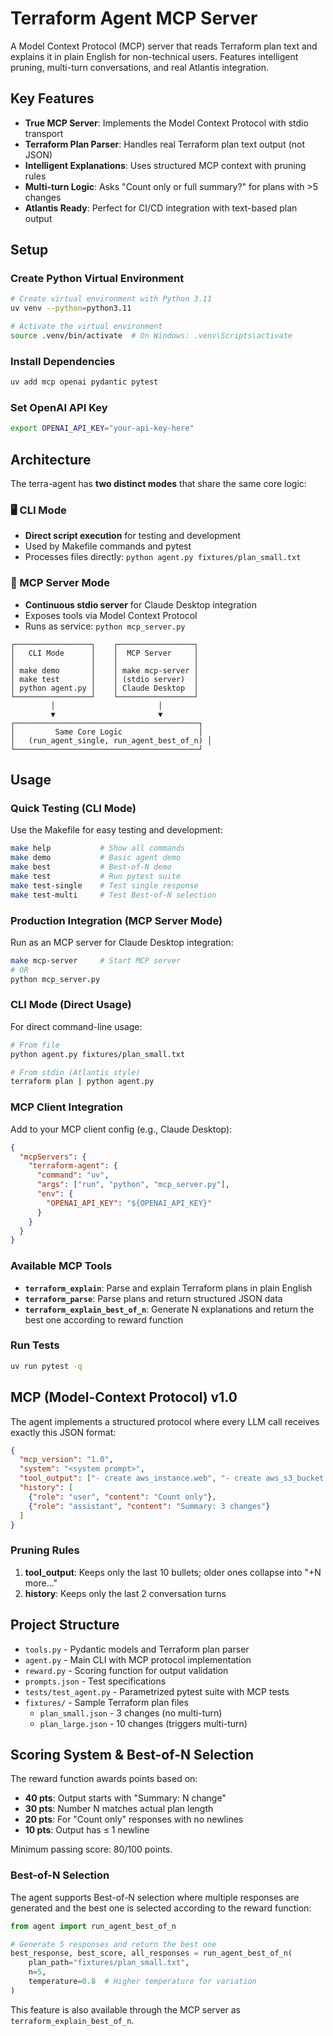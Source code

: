# Terraform Agent MCP Server

A Model Context Protocol (MCP) server that reads Terraform plan text and explains it in plain English for non-technical users. Features intelligent pruning, multi-turn conversations, and real Atlantis integration.

## Key Features

- **True MCP Server**: Implements the Model Context Protocol with stdio transport
- **Terraform Plan Parser**: Handles real Terraform plan text output (not JSON)
- **Intelligent Explanations**: Uses structured MCP context with pruning rules
- **Multi-turn Logic**: Asks "Count only or full summary?" for plans with >5 changes
- **Atlantis Ready**: Perfect for CI/CD integration with text-based plan output

## Setup

### Create Python Virtual Environment

```bash
# Create virtual environment with Python 3.11
uv venv --python=python3.11

# Activate the virtual environment
source .venv/bin/activate  # On Windows: .venv\Scripts\activate
```

### Install Dependencies

```bash
uv add mcp openai pydantic pytest
```

### Set OpenAI API Key

```bash
export OPENAI_API_KEY="your-api-key-here"
```

## Architecture

The terra-agent has **two distinct modes** that share the same core logic:

### 🖥️ CLI Mode
- **Direct script execution** for testing and development
- Used by Makefile commands and pytest
- Processes files directly: `python agent.py fixtures/plan_small.txt`

### 🔌 MCP Server Mode  
- **Continuous stdio server** for Claude Desktop integration
- Exposes tools via Model Context Protocol
- Runs as service: `python mcp_server.py`

```
┌─────────────────┐    ┌─────────────────┐
│   CLI Mode      │    │  MCP Server     │
│                 │    │                 │
│ make demo       │    │ make mcp-server │
│ make test       │    │ (stdio server)  │
│ python agent.py │    │ Claude Desktop  │
└─────────────────┘    └─────────────────┘
         │                       │
         ▼                       ▼
┌─────────────────────────────────────────┐
│         Same Core Logic                 │
│   (run_agent_single, run_agent_best_of_n) │
└─────────────────────────────────────────┘
```

## Usage

### Quick Testing (CLI Mode)

Use the Makefile for easy testing and development:

```bash
make help           # Show all commands
make demo           # Basic agent demo
make best           # Best-of-N demo
make test           # Run pytest suite
make test-single    # Test single response
make test-multi     # Test Best-of-N selection
```

### Production Integration (MCP Server Mode)

Run as an MCP server for Claude Desktop integration:

```bash
make mcp-server     # Start MCP server
# OR
python mcp_server.py
```

### CLI Mode (Direct Usage)

For direct command-line usage:

```bash
# From file
python agent.py fixtures/plan_small.txt

# From stdin (Atlantis style)
terraform plan | python agent.py
```

### MCP Client Integration

Add to your MCP client config (e.g., Claude Desktop):

```json
{
  "mcpServers": {
    "terraform-agent": {
      "command": "uv",
      "args": ["run", "python", "mcp_server.py"],
      "env": {
        "OPENAI_API_KEY": "${OPENAI_API_KEY}"
      }
    }
  }
}
```

### Available MCP Tools

- **`terraform_explain`**: Parse and explain Terraform plans in plain English
- **`terraform_parse`**: Parse plans and return structured JSON data
- **`terraform_explain_best_of_n`**: Generate N explanations and return the best one according to reward function

### Run Tests

```bash
uv run pytest -q
```

## MCP (Model-Context Protocol) v1.0

The agent implements a structured protocol where every LLM call receives exactly this JSON format:

```json
{
  "mcp_version": "1.0",
  "system": "<system prompt>",
  "tool_output": ["- create aws_instance.web", "- create aws_s3_bucket.storage"],
  "history": [
    {"role": "user", "content": "Count only"},
    {"role": "assistant", "content": "Summary: 3 changes"}
  ]
}
```

### Pruning Rules

1. **tool_output**: Keeps only the last 10 bullets; older ones collapse into "+N more…"
2. **history**: Keeps only the last 2 conversation turns

## Project Structure

- `tools.py` - Pydantic models and Terraform plan parser
- `agent.py` - Main CLI with MCP protocol implementation
- `reward.py` - Scoring function for output validation
- `prompts.json` - Test specifications
- `tests/test_agent.py` - Parametrized pytest suite with MCP tests
- `fixtures/` - Sample Terraform plan files
  - `plan_small.json` - 3 changes (no multi-turn)
  - `plan_large.json` - 10 changes (triggers multi-turn)

## Scoring System & Best-of-N Selection

The reward function awards points based on:

- **40 pts**: Output starts with "Summary: N change"
- **30 pts**: Number N matches actual plan length
- **20 pts**: For "Count only" responses with no newlines
- **10 pts**: Output has ≤ 1 newline

Minimum passing score: 80/100 points.

### Best-of-N Selection

The agent supports Best-of-N selection where multiple responses are generated and the best one is selected according to the reward function:

```python
from agent import run_agent_best_of_n

# Generate 5 responses and return the best one
best_response, best_score, all_responses = run_agent_best_of_n(
    plan_path="fixtures/plan_small.txt",
    n=5,
    temperature=0.8  # Higher temperature for variation
)
```

This feature is also available through the MCP server as `terraform_explain_best_of_n`.